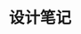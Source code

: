 ---
title: "设计笔记"
description: ""

cascade:
  showDate: false
  showAuthor: false
  invertPagination: true
---